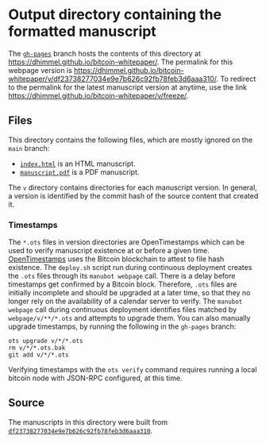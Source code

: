 # Output directory containing the formatted manuscript

The [`gh-pages`](https://github.com/dhimmel/bitcoin-whitepaper/tree/gh-pages) branch hosts the contents of this directory at <https://dhimmel.github.io/bitcoin-whitepaper/>.
The permalink for this webpage version is <https://dhimmel.github.io/bitcoin-whitepaper/v/df23738277034e9e7b626c92fb78feb3d6aaa310/>.
To redirect to the permalink for the latest manuscript version at anytime, use the link <https://dhimmel.github.io/bitcoin-whitepaper/v/freeze/>.

## Files

This directory contains the following files, which are mostly ignored on the `main` branch:

+ [`index.html`](index.html) is an HTML manuscript.
+ [`manuscript.pdf`](manuscript.pdf) is a PDF manuscript.

The `v` directory contains directories for each manuscript version.
In general, a version is identified by the commit hash of the source content that created it.

### Timestamps

The `*.ots` files in version directories are OpenTimestamps which can be used to verify manuscript existence at or before a given time.
[OpenTimestamps](https://opentimestamps.org/) uses the Bitcoin blockchain to attest to file hash existence.
The `deploy.sh` script run during continuous deployment creates the `.ots` files through its `manubot webpage` call.
There is a delay before timestamps get confirmed by a Bitcoin block.
Therefore, `.ots` files are initially incomplete and should be upgraded at a later time, so that they no longer rely on the availability of a calendar server to verify.
The `manubot webpage` call during continuous deployment identifies files matched by `webpage/v/**/*.ots` and attempts to upgrade them.
You can also manually upgrade timestamps, by running the following in the `gh-pages` branch:

```shell
ots upgrade v/*/*.ots
rm v/*/*.ots.bak
git add v/*/*.ots
```

Verifying timestamps with the `ots verify` command requires running a local bitcoin node with JSON-RPC configured, at this time.

## Source

The manuscripts in this directory were built from
[`df23738277034e9e7b626c92fb78feb3d6aaa310`](https://github.com/dhimmel/bitcoin-whitepaper/commit/df23738277034e9e7b626c92fb78feb3d6aaa310).
